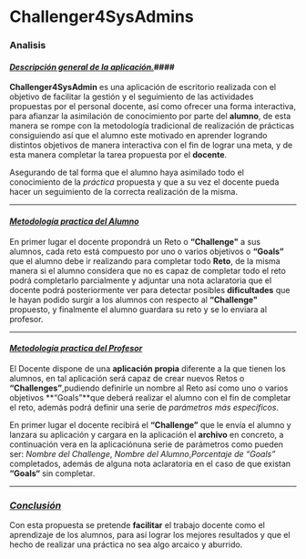 # **Challenger4SysAdmins** 

### **Analisis**

####  *<u>Descripción general de la aplicación.</u>*####

**Challenger4SysAdmin** es una aplicación de escritorio realizada con el objetivo de facilitar la gestión y  el seguimiento de las actividades propuestas por el personal docente, así como ofrecer una forma interactiva, para  afianzar la asimilación de conocimiento por parte del **alumno**, de esta manera se rompe con la metodología tradicional de realización de prácticas consiguiendo así que el alumno este motivado en aprender logrando distintos objetivos de manera interactiva con el fin de lograr una meta, y de esta manera completar la tarea propuesta por el **docente**.

Asegurando de tal forma que el alumno haya asimilado todo el conocimiento de la *práctica* propuesta  y  que a su vez el docente pueda hacer un seguimiento de la correcta realización de la misma.

------

#### *<u>Metodología practica del Alumno</u>*

En primer lugar el docente propondrá un Reto o **“Challenge"** a sus alumnos, cada reto está compuesto por uno o varios objetivos o  **“Goals”** que el alumno debe ir realizando para completar todo **Reto**, de la misma manera si el alumno considera que no es capaz de completar todo el reto podrá completarlo parcialmente y adjuntar una nota aclaratoria que el docente podrá posteriormente ver para detectar posibles **dificultades** que  le hayan podido surgir a los alumnos con respecto al **“Challenge"** propuesto, y finalmente el alumno guardara su reto y se lo enviara al profesor.

------

#### *<u>Metodología practica del Profesor</u>*

El Docente dispone de una **aplicación propia** diferente a la que tienen los alumnos, en tal aplicación será capaz de crear nuevos Retos o **“Challenges”**,pudiendo definirle un nombre al Reto así como uno o varios objetivos **“Goals”**que deberá realizar el alumno con el fin de completar el reto, además podrá definir una serie de *parámetros más específicos*.

En primer lugar el docente recibirá el **“Challenge”** que le envía el alumno y  lanzara su aplicación y cargara en la aplicación el **archivo** en concreto, a continuación vera en la aplicaciónuna serie de parámetros como pueden ser: *Nombre del Challenge*, *Nombre del Alumno*,*Porcentaje de “Goals”* completados, además de alguna nota aclaratoria en el caso de que existan **“Goals“** sin completar.

------

### *<u>Conclusión</u>*

Con esta propuesta se pretende **facilitar** el trabajo docente como el aprendizaje de los alumnos,
para así lograr los mejores resultados y que el hecho de realizar una práctica
no sea algo arcaico y aburrido.







































